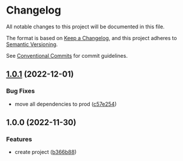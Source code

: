 # Changelog

All notable changes to this project will be documented in this file.

The format is based on [Keep a Changelog](https://keepachangelog.com/en/1.0.0/), and this project
adheres to [Semantic Versioning](https://semver.org/spec/v2.0.0.html).

See [Conventional Commits](https://conventionalcommits.org) for commit guidelines.

## [1.0.1](https://github.com/jneander/semantic-release-config/compare/v1.0.0...v1.0.1) (2022-12-01)

### Bug Fixes

- move all dependencies to prod ([c57e254](https://github.com/jneander/semantic-release-config/commit/c57e254b93a27afa2b9c7d5639ffbaee77d2d6ff))

## 1.0.0 (2022-11-30)

### Features

- create project ([b366b88](https://github.com/jneander/semantic-release-config/commit/b366b881c87925361a22ebe914f44d8201e54912))
